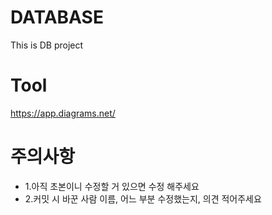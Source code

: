 # DATABASE
  This is DB project

# Tool
  https://app.diagrams.net/

# 주의사항 ##
* 1.아직 초본이니 수정할 거 있으면 수정 해주세요
* 2.커밋 시 바꾼 사람 이름, 어느 부분 수정했는지, 의견 적어주세요
